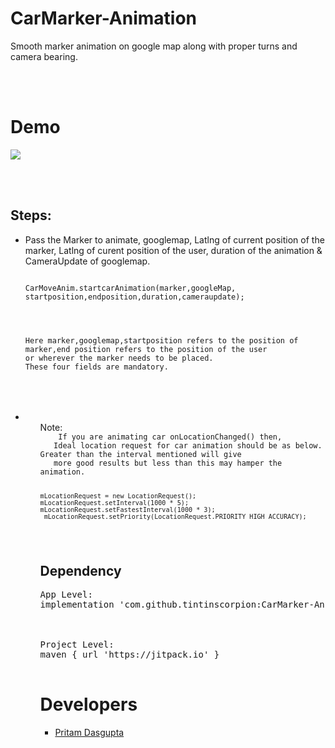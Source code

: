 # CarMarker-Animation
Smooth marker animation on google map along with proper turns and camera bearing. 

<br><br>
# Demo
<img src="https://github.com/tintinscorpion/CarMarker-Animation/blob/master/routeanim.gif"/>

<br><br>

## Steps:
<UL>
<LI>Pass the Marker to animate, googlemap, Latlng of current position of the marker, Latlng of curent position of the user, duration of the animation & CameraUpdate of googlemap.
<pre>
<code>
<LI>CarMoveAnim.startcarAnimation(marker,googleMap, startposition,endposition,duration,cameraupdate);
</LI>
<br><br>
Here marker,googlemap,startposition refers to the position of marker,end position refers to the position of the user 
or wherever the marker needs to be placed. 
These four fields are mandatory.
</code>
</pre>
</LI>
 <br><br>
 <LI>
  <ul>Note:
   <code>
    If you are animating car onLocationChanged() then,
   Ideal location request for car animation should be as below. Greater than the interval mentioned will give
   more good results but less than this may hamper the animation.

    mLocationRequest = new LocationRequest();
    mLocationRequest.setInterval(1000 * 5);
    mLocationRequest.setFastestInterval(1000 * 3);
     mLocationRequest.setPriority(LocationRequest.PRIORITY_HIGH_ACCURACY);
   </code>
 </LI>


## Dependency
<pre>
<LI>App Level:
implementation 'com.github.tintinscorpion:CarMarker-Animation:1.0'
</LI>
<br>
<LI>Project Level:
maven { url 'https://jitpack.io' }
</LI>
</pre>


 

# Developers
<UL>
<LI><a href="https://github.com/tintinscorpion">Pritam Dasgupta</a>
</UL>
